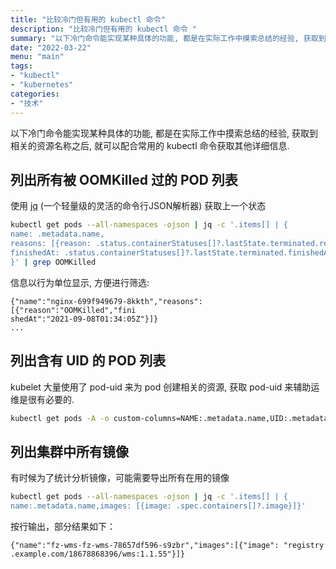 ```yaml
---
title: "比较冷门但有用的 kubectl 命令"
description: "比较冷门但有用的 kubectl 命令 "
summary: "以下冷门命令能实现某种具体的功能, 都是在实际工作中摸索总结的经验, 获取到相关的资源名称之后, 就可以配合常用的 kubectl 命令获取其他详细信息."
date: "2022-03-22"
menu: "main"
tags:
- "kubectl"
- "kubernetes"
categories:
- "技术"
---
```


以下冷门命令能实现某种具体的功能, 都是在实际工作中摸索总结的经验, 获取到相关的资源名称之后, 就可以配合常用的 kubectl 命令获取其他详细信息.

## 列出所有被 OOMKilled 过的 POD 列表

使用 [jq](https://stedolan.github.io/jq/) (一个轻量级的灵活的命令行JSON解析器) 获取上一个状态

```sh
kubectl get pods --all-namespaces -ojson | jq -c '.items[] | {
name: .metadata.name,
reasons: [{reason: .status.containerStatuses[]?.lastState.terminated.reason, 
finishedAt: .status.containerStatuses[]?.lastState.terminated.finishedAt}]
}' | grep OOMKilled
```

信息以行为单位显示, 方便进行筛选:

```
{"name":"nginx-699f949679-8kkth","reasons":[{"reason":"OOMKilled","fini  
shedAt":"2021-09-08T01:34:05Z"}]}
...
```

## 列出含有 UID 的 POD 列表

kubelet 大量使用了 pod-uid 来为 pod 创建相关的资源, 获取 pod-uid 来辅助运维是很有必要的.

```sh
kubectl get pods -A -o custom-columns=NAME:.metadata.name,UID:.metadata.uid
```

## 列出集群中所有镜像

有时候为了统计分析镜像，可能需要导出所有在用的镜像

```sh
kubectl get pods --all-namespaces -ojson | jq -c '.items[] | {
name:.metadata.name,images: [{image: .spec.containers[]?.image}]}'
```

按行输出，部分结果如下：

```
{"name":"fz-wms-fz-wms-78657df596-s9zbr","images":[{"image": "registry
.example.com/18678868396/wms:1.1.55"}]}
```